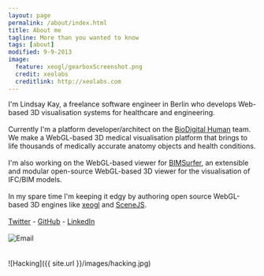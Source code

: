 ```yaml
---
layout: page
permalink: /about/index.html
title: About me
tagline: More than you wanted to know
tags: [about]
modified: 9-9-2013
image:
  feature: xeogl/gearboxScreenshot.png
  credit: xeolabs
  creditlink: http://xeolabs.com
---
```


I'm Lindsay Kay, a freelance software engineer in Berlin who develops Web-based 3D visualisation systems for healthcare and engineering.
<br><br>
Currently I'm a platform developer/architect on the [BioDigital Human](http://biodigitalhuman.com) team. We make a WebGL-based
3D medical visualisation platform that brings to life thousands of medically accurate anatomy objects and health conditions.
<br><br>
I'm also working on the WebGL-based viewer for [BIMSurfer](http://bimsurfer.org/), an extensible and
modular open-source WebGL-based 3D viewer for the visualisation of IFC/BIM models.
<br><br>In my spare time I'm keeping it edgy by authoring open source WebGL-based 3D engines like [xeogl](http://xeogl.org) and [SceneJS](http://scenejs.org).
<br><br>
[Twitter](http://twitter.com/xeographics) -  [GitHub](http://github.com/xeolabs) - [LinkedIn](https://www.linkedin.com/in/lindsaystanleykay)
<br><br>
![Email](../images/email.png)
<br><br><br>
![Hacking]({{ site.url }}/images/hacking.jpg)